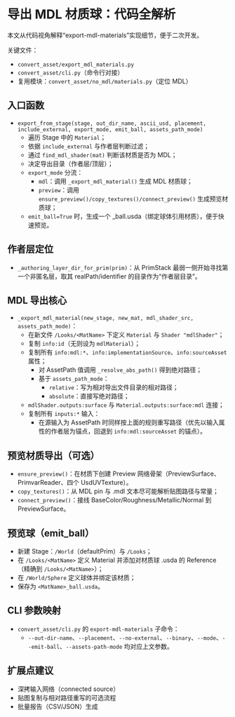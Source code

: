 # 导出 MDL 材质球：代码全解析

本文从代码视角解释“export-mdl-materials”实现细节，便于二次开发。

关键文件：
- `convert_asset/export_mdl_materials.py`
- `convert_asset/cli.py`（命令行对接）
- 复用模块：`convert_asset/no_mdl/materials.py`（定位 MDL）

## 入口函数
- `export_from_stage(stage, out_dir_name, ascii_usd, placement, include_external, export_mode, emit_ball, assets_path_mode)`
  - 遍历 Stage 中的 `Material`；
  - 依据 `include_external` 与作者层判断过滤；
  - 通过 `find_mdl_shader(mat)` 判断该材质是否为 MDL；
  - 决定导出目录（作者层/顶层）；
  - `export_mode` 分流：
    - `mdl`：调用 `_export_mdl_material()` 生成 MDL 材质球；
    - `preview`：调用 `ensure_preview()/copy_textures()/connect_preview()` 生成预览材质球；
  - `emit_ball=True` 时，生成一个 _ball.usda（绑定球体引用材质），便于快速预览。

## 作者层定位
- `_authoring_layer_dir_for_prim(prim)`：从 PrimStack 最弱一侧开始寻找第一个非匿名层，取其 realPath/identifier 的目录作为“作者层目录”。

## MDL 导出核心
- `_export_mdl_material(new_stage, new_mat, mdl_shader_src, assets_path_mode)`：
  - 在新文件 `/Looks/<MatName>` 下定义 `Material` 与 `Shader "mdlShader"`；
  - 复制 `info:id`（无则设为 `mdlMaterial`）；
  - 复制所有 `info:mdl:*`、`info:implementationSource`、`info:sourceAsset` 属性；
    - 对 AssetPath 值调用 `_resolve_abs_path()` 得到绝对路径；
    - 基于 `assets_path_mode`：
      - `relative`：写为相对导出文件目录的相对路径；
      - `absolute`：直接写绝对路径；
  - `mdlShader.outputs:surface` 与 `Material.outputs:surface:mdl` 连接；
  - 复制所有 `inputs:*` 输入：
    - 在源输入为 AssetPath 时同样按上面的规则重写路径（优先以输入属性的作者层为锚点，回退到 `info:mdl:sourceAsset` 的锚点）。

## 预览材质导出（可选）
- `ensure_preview()`：在材质下创建 Preview 网络骨架（PreviewSurface、PrimvarReader、四个 UsdUVTexture）。
- `copy_textures()`：从 MDL pin 与 .mdl 文本尽可能解析贴图路径与常量；
- `connect_preview()`：接线 BaseColor/Roughness/Metallic/Normal 到 PreviewSurface。

## 预览球（emit_ball）
- 新建 Stage：`/World`（defaultPrim）与 `/Looks`；
- 在 `/Looks/<MatName>` 定义 Material 并添加对材质球 .usda 的 Reference（精确到 `/Looks/<MatName>`）；
- 在 `/World/Sphere` 定义球体并绑定该材质；
- 保存为 `<MatName>_ball.usda`。

## CLI 参数映射
- `convert_asset/cli.py` 的 `export-mdl-materials` 子命令：
  - `--out-dir-name`、`--placement`、`--no-external`、`--binary`、`--mode`、`--emit-ball`、`--assets-path-mode` 均对应上文参数。

## 扩展点建议
- 深拷输入网络（connected source）
- 贴图复制与相对路径重写的可选流程
- 批量报告（CSV/JSON）生成
